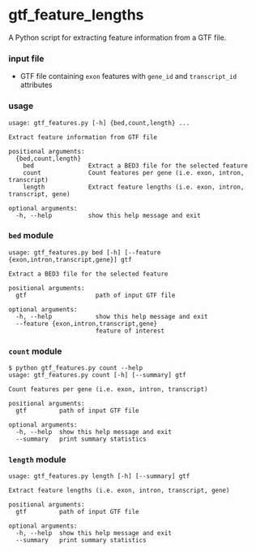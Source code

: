 # gtf_feature_lengths

A Python script for extracting feature information from a GTF file.

### input file

* GTF file containing `exon` features with `gene_id` and `transcript_id` attributes

### usage

```
usage: gtf_features.py [-h] {bed,count,length} ...

Extract feature information from GTF file

positional arguments:
  {bed,count,length}
    bed               Extract a BED3 file for the selected feature
    count             Count features per gene (i.e. exon, intron, transcript)
    length            Extract feature lengths (i.e. exon, intron, transcript, gene)

optional arguments:
  -h, --help          show this help message and exit
```

### `bed` module

```
usage: gtf_features.py bed [-h] [--feature {exon,intron,transcript,gene}] gtf

Extract a BED3 file for the selected feature

positional arguments:
  gtf                   path of input GTF file

optional arguments:
  -h, --help            show this help message and exit
  --feature {exon,intron,transcript,gene}
                        feature of interest
```

### `count` module

```
$ python gtf_features.py count --help
usage: gtf_features.py count [-h] [--summary] gtf

Count features per gene (i.e. exon, intron, transcript)

positional arguments:
  gtf         path of input GTF file

optional arguments:
  -h, --help  show this help message and exit
  --summary   print summary statistics
```

### `length` module

```
usage: gtf_features.py length [-h] [--summary] gtf

Extract feature lengths (i.e. exon, intron, transcript, gene)

positional arguments:
  gtf         path of input GTF file

optional arguments:
  -h, --help  show this help message and exit
  --summary   print summary statistics
```
